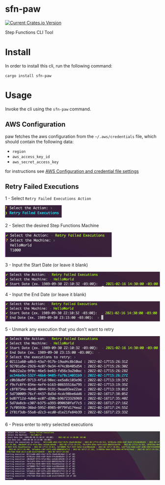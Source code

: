# sfn-paw
[![Current Crates.io Version](https://img.shields.io/crates/v/sfn-paw.svg)](https://crates.io/crates/sfn-paw)

Step Functions CLI Tool

# Install

In order to install this cli, run the following command:

`cargo install sfn-paw`

# Usage

Invoke the cli using the `sfn-paw` command.

## AWS Configuration

paw fetches the aws configuration from the `~/.aws/credentials` file, which should contain the following data:

* `region`
* `aws_access_key_id`
* `aws_secret_access_key`

for instructions see [AWS Configuration and credential file settings](https://docs.aws.amazon.com/cli/latest/userguide/cli-configure-files.html)

## Retry Failed Executions

1 - Select `Retry Failed Executions Action`

![Retry Failed Executions](https://raw.githubusercontent.com/dawsonfi/paw/assets/retry_failed_executions_1.png)

2 - Select the desired Step Functions Machine

![Retry Failed Executions](https://raw.githubusercontent.com/dawsonfi/paw/assets/retry_failed_executions_2.png)

3 - Input the Start Date (or leave it blank)

![Retry Failed Executions](https://raw.githubusercontent.com/dawsonfi/paw/assets/retry_failed_executions_3.png)

4 - Input the End Date (or leave it blank)

![Retry Failed Executions](https://raw.githubusercontent.com/dawsonfi/paw/assets/retry_failed_executions_4.png)

5 - Unmark any execution that you don't want to retry

![Retry Failed Executions](https://raw.githubusercontent.com/dawsonfi/paw/assets/retry_failed_executions_5.png)

6 - Press enter to retry selected executions

![Retry Failed Executions](https://raw.githubusercontent.com/dawsonfi/paw/assets/retry_failed_executions_6.png)